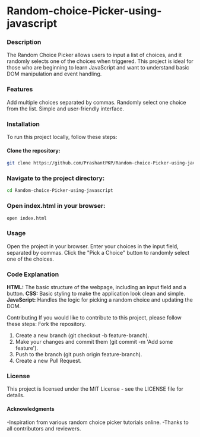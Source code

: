 # Random-choice-Picker-using-javascript

### **Description**
The Random Choice Picker allows users to input a list of choices, and it randomly selects one of the choices when triggered. 
This project is ideal for those who are beginning to learn JavaScript and want to understand basic DOM manipulation and event handling.

### **Features**
Add multiple choices separated by commas.
Randomly select one choice from the list.
Simple and user-friendly interface.

### **Installation**
To run this project locally, follow these steps:

#### Clone the repository:

```bash
git clone https://github.com/PrashantPKP/Random-choice-Picker-using-javascript.git
```

### Navigate to the project directory:

```bash
cd Random-choice-Picker-using-javascript
```

### Open index.html in your browser:

```bash
open index.html
```

### **Usage**
Open the project in your browser.
Enter your choices in the input field, separated by commas.
Click the "Pick a Choice" button to randomly select one of the choices.

### **Code Explanation**
**HTML:** The basic structure of the webpage, including an input field and a button.
**CSS:** Basic styling to make the application look clean and simple.
**JavaScript:** Handles the logic for picking a random choice and updating the DOM.

Contributing
If you would like to contribute to this project, please follow these steps:
Fork the repository.
1. Create a new branch (git checkout -b feature-branch).
2. Make your changes and commit them (git commit -m 'Add some feature').
3. Push to the branch (git push origin feature-branch).
4. Create a new Pull Request.

### **License**
This project is licensed under the MIT License - see the LICENSE file for details.

#### **Acknowledgments**
-Inspiration from various random choice picker tutorials online.
-Thanks to all contributors and reviewers.
